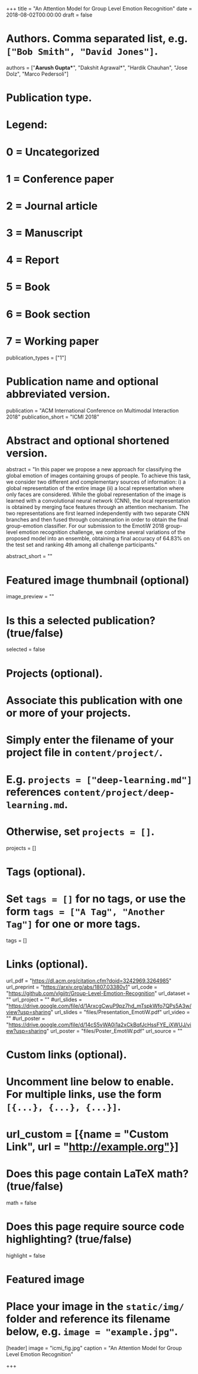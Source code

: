 +++
title = "An Attention Model for Group Level Emotion Recognition"
date = 2018-08-02T00:00:00
draft = false

# Authors. Comma separated list, e.g. `["Bob Smith", "David Jones"]`.
authors = ["**Aarush Gupta&ast;**", "Dakshit Agrawal&ast;", "Hardik Chauhan", "Jose Dolz", "Marco Pedersoli"]

# Publication type.
# Legend:
# 0 = Uncategorized
# 1 = Conference paper
# 2 = Journal article
# 3 = Manuscript
# 4 = Report
# 5 = Book
# 6 = Book section
# 7 = Working paper
publication_types = ["1"]

# Publication name and optional abbreviated version.
publication = "ACM International Conference on Multimodal Interaction 2018"
publication_short = "ICMI 2018"

# Abstract and optional shortened version.
abstract = "In this paper we propose a new approach for classifying the global emotion of images containing groups of people. To achieve this task, we consider two different and complementary sources of information: i) a global representation of the entire image (ii) a local representation where only faces are considered. While the global representation of the image is learned with a convolutional neural network (CNN), the local representation is obtained by merging face features through an attention mechanism. The two representations are first learned independently with two separate CNN branches and then fused through concatenation in order to obtain the final group-emotion classifier. For our submission to the EmotiW 2018 group-level emotion recognition challenge, we combine several variations of the proposed model into an ensemble, obtaining a final accuracy of 64.83% on the test set and ranking 4th among all challenge participants."

abstract_short = ""

# Featured image thumbnail (optional)
image_preview = ""

# Is this a selected publication? (true/false)
selected = false

# Projects (optional).
#   Associate this publication with one or more of your projects.
#   Simply enter the filename of your project file in `content/project/`.
#   E.g. `projects = ["deep-learning.md"]` references `content/project/deep-learning.md`.
#   Otherwise, set `projects = []`.
projects = []

# Tags (optional).
#   Set `tags = []` for no tags, or use the form `tags = ["A Tag", "Another Tag"]` for one or more tags.
tags = []

# Links (optional).
url_pdf = "https://dl.acm.org/citation.cfm?doid=3242969.3264985"
url_preprint = "https://arxiv.org/abs/1807.03380v1"
url_code = "https://github.com/vlgiitr/Group-Level-Emotion-Recognition"
url_dataset = ""
url_project = ""
#url_slides = "https://drive.google.com/file/d/1ArxcgCwuP9pz7hd_mTspkWfo7QPs5A3w/view?usp=sharing"
url_slides = "files/Presentation_EmotiW.pdf"
url_video = ""
#url_poster = "https://drive.google.com/file/d/14cS5vWA0i1a2xCkBqfJcHssFYE_iXWUJ/view?usp=sharing"
url_poster = "files/Poster_EmotiW.pdf"
url_source = ""

# Custom links (optional).
#   Uncomment line below to enable. For multiple links, use the form `[{...}, {...}, {...}]`.
# url_custom = [{name = "Custom Link", url = "http://example.org"}]

# Does this page contain LaTeX math? (true/false)
math = false

# Does this page require source code highlighting? (true/false)
highlight = false

# Featured image
# Place your image in the `static/img/` folder and reference its filename below, e.g. `image = "example.jpg"`.
[header]
image = "icmi_fig.jpg"
caption = "An Attention Model for Group Level Emotion Recognition"

+++